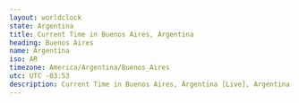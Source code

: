 ```yaml
---
layout: worldclock
state: Argentina
title: Current Time in Buenos Aires, Argentina
heading: Buenos Aires
name: Argentina
iso: AR
timezone: America/Argentina/Buenos_Aires
utc: UTC -03:53
description: Current Time in Buenos Aires, Argentina [Live], Argentina. Live update now time in Buenos Aires, timezone America/Argentina/Buenos_Aires, UTC -03:53, Country ISO code & Current Local Time.
---
```


